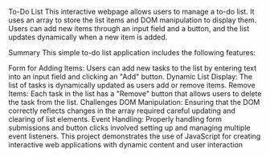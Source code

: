 To-Do List
This interactive webpage allows users to manage a to-do list. It uses an array to store the list items and DOM manipulation to display them. Users can add new items through an input field and a button, and the list updates dynamically when a new item is added.

Summary
This simple to-do list application includes the following features:

Form for Adding Items: Users can add new tasks to the list by entering text into an input field and clicking an "Add" button.
Dynamic List Display: The list of tasks is dynamically updated as users add or remove items.
Remove Items: Each task in the list has a "Remove" button that allows users to delete the task from the list.
Challenges
DOM Manipulation: Ensuring that the DOM correctly reflects changes in the array required careful updating and clearing of list elements.
Event Handling: Properly handling form submissions and button clicks involved setting up and managing multiple event listeners.
This project demonstrates the use of JavaScript for creating interactive web applications with dynamic content and user interaction